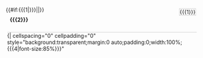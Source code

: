 <div class="toccolours" style="margin:0.5em auto;padding:0;clear:both;{{{3|width:90%}}}">{{#if:{{{1|}}}|<span style="float:right;margin:5px;border:#ccc 1px solid">{{{1}}}</span>|}}
<dl style="margin:0;padding:0.25em;background:transparent">
<dt style="margin:0;padding:5px 0 0 0.5em;font-weight:bold;float:left;width:auto;height:41px">{{{2}}}</dt>
<dd style="margin:0;padding:0;border-top:#ccc 1px solid;clear:both;">
{| cellspacing="0" cellpadding="0" style="background:transparent;margin:0 auto;padding:0;width:100%;{{{4|font-size:85%}}}"